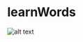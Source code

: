 # learnWords
![alt text](https://drive.google.com/file/d/1wzDr0QUezXAgYDdFWtpSVgGvm29E9oAx/view?usp=sharing)
